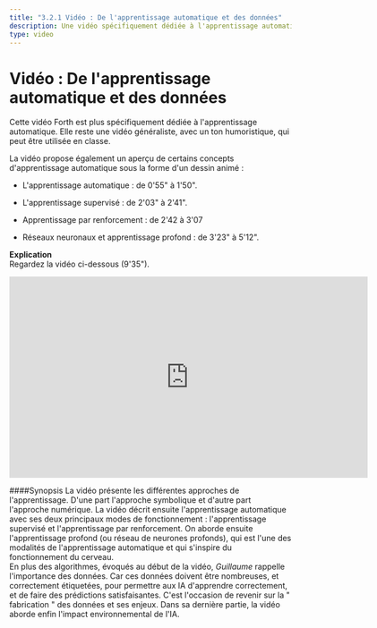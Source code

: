```yaml
---
title: "3.2.1 Vidéo : De l'apprentissage automatique et des données"
description: Une vidéo spécifiquement dédiée à l'apprentissage automatique avec des points forts sur l'apprentissage automatique, l'apprentissage supervisé et par renforcement, les réseaux neuronaux et l'apprentissage profond.  
type: video
---
```

# Vidéo : De l'apprentissage automatique et des données
Cette vidéo Forth est plus spécifiquement dédiée à l'apprentissage automatique. Elle reste une vidéo généraliste, avec un ton humoristique, qui peut être utilisée en classe.

La vidéo propose également un aperçu de certains concepts d'apprentissage automatique sous la forme d'un dessin animé :
- L'apprentissage automatique : de 0'55" à 1'50".

- L'apprentissage supervisé : de 2'03" à 2'41".

- Apprentissage par renforcement : de 2'42 à 3'07

- Réseaux neuronaux et apprentissage profond : de 3'23" à 5'12".

**Explication**  
Regardez la vidéo ci-dessous (9'35").

<center><iframe width="640" height="360" src="https://www.youtube.com/embed/XD6fvv7ldA8?rel=0&showinfo=0&cc_load_policy=1&hl=en&modestbranding=1" frameborder="0" allowfullscreen></iframe></center>

####Synopsis
La vidéo présente les différentes approches de l'apprentissage. D'une part l'approche symbolique et d'autre part l'approche numérique.
La vidéo décrit ensuite l'apprentissage automatique avec ses deux principaux modes de fonctionnement : l'apprentissage supervisé et l'apprentissage par renforcement. On aborde ensuite l'apprentissage profond (ou réseau de neurones profonds), qui est l'une des modalités de l'apprentissage automatique et qui s'inspire du fonctionnement du cerveau.  
En plus des algorithmes, évoqués au début de la vidéo, _Guillaume_ rappelle l'importance des données. Car ces données doivent être nombreuses, et correctement étiquetées, pour permettre aux IA d'apprendre correctement, et de faire des prédictions satisfaisantes. C'est l'occasion de revenir sur la " fabrication " des données et ses enjeux.
Dans sa dernière partie, la vidéo aborde enfin l'impact environnemental de l'IA.
